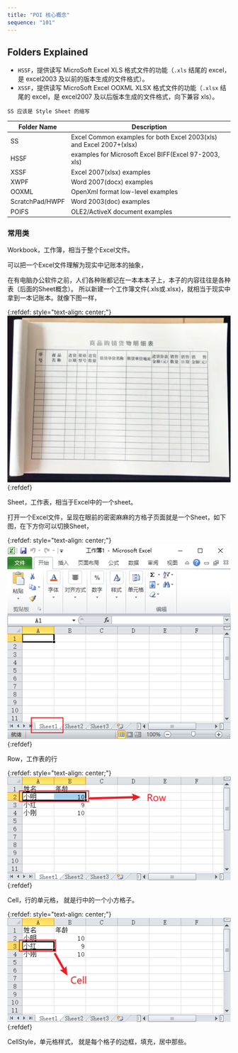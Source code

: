 ```yaml
---
title: "POI 核心概念"
sequence: "101"
---
```


## Folders Explained

- `HSSF`，提供读写 MicroSoft Excel XLS 格式文件的功能（`.xls` 结尾的 excel，是 excel2003 及以前的版本生成的文件格式）。
- `XSSF`，提供读写 MicroSoft Excel OOXML XLSX 格式文件的功能（`.xlsx` 结尾的 excel，是 excel2007 及以后版本生成的文件格式，向下兼容 xls）。

```text
SS 应该是 Style Sheet 的缩写
```

| Folder Name     | Description                                                          |
|-----------------|----------------------------------------------------------------------|
| SS              | Excel Common examples for both Excel 2003(xls) and Excel 2007+(xlsx) |
| HSSF            | examples for Microsoft Excel BIFF(Excel 97-2003, xls)                |
| XSSF            | Excel 2007(xlsx) examples                                            |
| XWPF            | Word 2007(docx) examples                                             |
| OOXML           | OpenXml format low-level examples                                    |
| ScratchPad/HWPF | Word 2003(doc) examples                                              |
| POIFS           | OLE2/ActiveX document examples                                       |

### 常用类

Workbook，工作簿，相当于整个Excel文件。

可以把一个Excel文件理解为现实中记账本的抽象，

在有电脑办公软件之前，人们各种账都记在一本本本子上，本子的内容往往是各种表（后面的Sheet概念）。
所以新建一个工作簿文件(.xls或.xlsx)，就相当于现实中拿到一本记账本。就像下图一样，

{:refdef: style="text-align: center;"}
![](/assets/images/office/poi/office-work-book.png)
{:refdef}

Sheet，工作表，相当于Excel中的一个sheet。

打开一个Excel文件，呈现在眼前的密密麻麻的方格子页面就是一个Sheet，如下图，在下方你可以切换Sheet，

{:refdef: style="text-align: center;"}
![](/assets/images/office/poi/excel-sheet.png)
{:refdef}

Row，工作表的行

{:refdef: style="text-align: center;"}
![](/assets/images/office/poi/excel-sheet-row.png)
{:refdef}

Cell，行的单元格，
就是行中的一个小方格子。

{:refdef: style="text-align: center;"}
![](/assets/images/office/poi/excel-sheet-cell.png)
{:refdef}

CellStyle，单元格样式，
就是每个格子的边框，填充，居中那些。